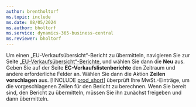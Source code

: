 ```yaml
---
author: brentholtorf
ms.topic: include
ms.date: 08/05/2024
ms.author: bholtorf
ms.service: dynamics-365-business-central
ms.reviewer: bholtorf
---
```


Um einen „EU-Verkaufsübersicht“-Bericht zu übermitteln, navigieren Sie zur Seite [„EU-Verkaufsübersicht“-Berichte](https://businesscentral.dynamics.com?page=321), und wählen Sie dann die **Neu** aus. Geben Sie auf der Seite  **EC-Verkaufslistenberichte**  den Zeitraum und andere erforderliche Felder an. Wählen Sie dann die Aktion **Zeilen vorschlagen** aus. [!INCLUDE [prod_short](../includes/prod_short.md)] überprüft Ihre MwSt.-Einträge, um die vorgeschlagenen Zeilen für den Bericht zu berechnen. Wenn Sie bereit sind, den Bericht zu übermitteln, müssen Sie ihn zunächst freigeben und dann übermitteln.
